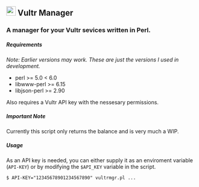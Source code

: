 ## <img width=25px src="https://www.vultr.com/dist/img/brand/logo_v_onwhite.svg">&nbsp;Vultr Manager

### A manager for your Vultr sevices written in Perl.

##### Requirements

*Note: Earlier versions may work. These are just the versions I used in development.*

* perl >= 5.0 < 6.0
* libwww-perl >= 6.15
* libjson-perl >= 2.90

Also requires a Vultr API key with the nessesary permissions.

##### Important Note

Currently this script only returns the balance and is very much a WIP.

##### Usage

As an API key is needed, you can either supply it as an enviroment variable (`API-KEY`) or by modifying the `$API_KEY` variable in the script.

    $ API-KEY="12345678901234567890" vultrmgr.pl ...
